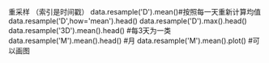 重采样
（索引是时间戳）
data.resample('D').mean()#按照每一天重新计算均值
data.resample('D',how='mean').head()
data.resample('D').max().head()
data.resample('3D').mean().head() #每3天为一类
data.resample('M').mean().head() #月
data.resample('M').mean().plot() #可以画图

